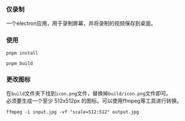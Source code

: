 ### 仅录制

一个electron应用，用于录制屏幕，并将录制的视频保存到桌面。

### 使用
```
pnpm install
```

```
pnpm build  
```
### 更改图标

在`build`文件夹下找到`icon.png`文件，替换掉`build/icon.png`文件即可。  
必须要生成一个至少 512x512px 的图标。可以使用ffmpeg等工具进行转换。
```
ffmpeg -i input.jpg -vf "scale=512:512" output.jpg
```
